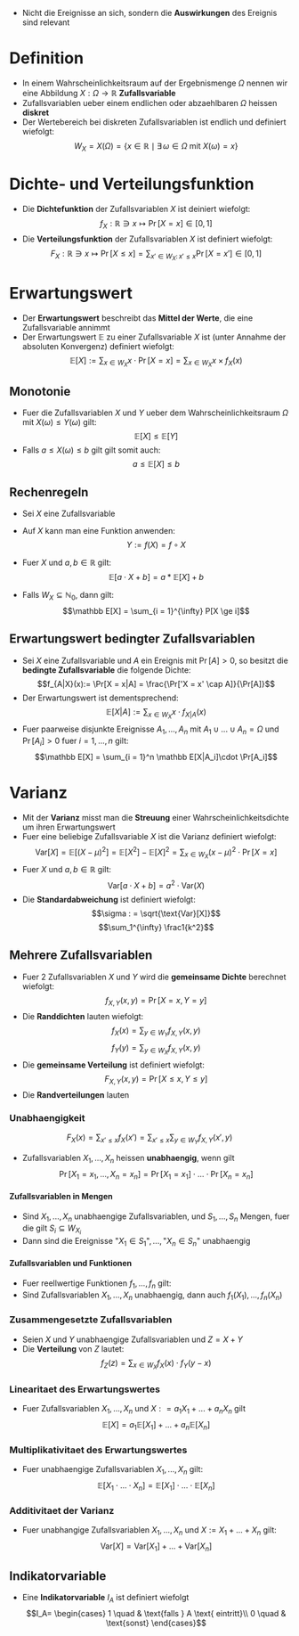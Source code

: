 - Nicht die Ereignisse an sich, sondern die **Auswirkungen** des Ereignis sind relevant
# Definition
- In einem Wahrscheinlichkeitsraum auf der Ergebnismenge $\Omega$ nennen wir eine Abbildung $X: \Omega \to \mathbb R$ **Zufallsvariable**
- Zufallsvariablen ueber einem endlichen oder abzaehlbaren $\Omega$ heissen **diskret**
- Der Wertebereich bei diskreten Zufallsvariablen ist endlich und definiert wiefolgt: 
$$W_X = X(\Omega) = \{x \in \mathbb R \mid \exists \, \omega \in \Omega \text{ mit } X(\omega) = x\}$$
# Dichte- und Verteilungsfunktion
- Die **Dichtefunktion** der Zufallsvariablen $X$ ist deiniert wiefolgt:
$$f_X: \mathbb R \ni x \mapsto \Pr[X = x] \in [0, 1]$$
- Die **Verteilungsfunktion** der Zufallsvariablen $X$ ist definiert wiefolgt: 
$$F_X: \mathbb R \ni x \mapsto \Pr[X \le x] = \sum_{x' \in W_X: \, x' \le x}\Pr[X = x'] \in [0, 1]$$
# Erwartungswert
- Der **Erwartungswert** beschreibt das **Mittel der Werte**, die eine Zufallsvariable annimmt
- Der Erwartungswert $\mathbb E$ zu einer Zufallsvariable $X$ ist (unter Annahme der absoluten Konvergenz) definiert wiefolgt: 
$$\mathbb E[X]:= \sum_{x \in W_X} x \cdot \Pr[X = x] = \sum_{x \in W_X} x \times f_X(x)$$
## Monotonie
- Fuer die Zufallsvariablen $X$ und $Y$ ueber dem Wahrscheinlichkeitsraum $\Omega$ mit $X(\omega) \le Y(\omega)$ gilt: 
$$\mathbb E [X] \le \mathbb E[Y]$$
- Falls $a \le X(\omega) \le b$ gilt gilt somit auch:
$$a \le \mathbb E[X]\le b$$
## Rechenregeln
- Sei $X$ eine Zufallsvariable
- Auf $X$ kann man eine Funktion anwenden: 
$$Y := f(X) = f \circ X$$
- Fuer $X$ und $a, b \in \mathbb R$ gilt: 
$$\mathbb E[a \cdot X + b] = a * \mathbb E[X] + b$$

- Falls $W_X \subseteq \mathbb N_0$, dann gilt: 
$$\mathbb E[X] = \sum_{i = 1}^{\infty} P[X \ge i]$$
## Erwartungswert bedingter Zufallsvariablen
- Sei $X$ eine Zufallsvariable und $A$ ein Ereignis mit $\Pr[A] >0$, so besitzt die **bedingte Zufallsvariable** die folgende Dichte:
$$f_{A|X}(x):= \Pr[X = x|A] = \frac{\Pr['X = x' \cap A]}{\Pr[A]}$$
- Der Erwartungswert ist dementsprechend: 
$$\mathbb E[X|A] := \sum_{x \in W_X}x \cdot f_{X|A}(x)$$
- Fuer paarweise disjunkte Ereignisse $A_1,...,A_n$ mit $A_1\cup ...\cup A_n = \Omega$ und $\Pr[A_i] > 0$ fuer $i = 1,...,n$ gilt: 
$$\mathbb E[X] = \sum_{i = 1}^n \mathbb E[X|A_i]\cdot \Pr[A_i]$$
# Varianz
- Mit der **Varianz** misst man die **Streuung** einer Wahrscheinlichkeitsdichte um ihren Erwartungswert
- Fuer eine beliebige Zufallsvariable $X$ ist die Varianz definiert wiefolgt: 
$$\text{Var}[X] = \mathbb E[(X - \mu)^2] = \mathbb E[X^2] - \mathbb E[X]^2 = \sum_{x \in W_X}(x - \mu)^2\cdot \Pr[X = x]$$
- Fuer $X$ und $a, b \in \mathbb R$ gilt: 
$$\text{Var}[a \cdot X + b] = a^2 \cdot \text{Var}(X)$$
- Die **Standardabweichung** ist definiert wiefolgt: 
$$\sigma : = \sqrt{\text{Var}[X]}$$
$$\sum_1^{\infty} \frac1{k^2}$$
## Mehrere Zufallsvariablen
- Fuer 2 Zufallsvariablen $X$ und $Y$ wird die **gemeinsame Dichte** berechnet wiefolgt: 
$$f_{X, Y} (x, y)=\Pr[X = x, Y = y] $$
- Die **Randdichten** lauten wiefolgt: 
$$f_X(x) = \sum_{y \in W_Y} f_{X, Y}(x, y)$$
$$f_Y(y) = \sum_{y \in W_X} f_{X, Y}(x, y)$$
- Die **gemeinsame Verteilung** ist definiert wiefolgt: 
$$F_{X, Y} (x, y) = \Pr[X \le x, Y \le y]$$
- Die **Randverteilungen** lauten 
### Unabhaengigkeit
$$F_X (x) = \sum_{x' \le x}f_X(x') = \sum_{x'\le x}\sum_{y \in W_Y}f_{X, Y}(x', y)$$
- Zufallsvariablen $X_1,...,X_n$ heissen **unabhaengig**, wenn gilt
$$\Pr[X_1 = x_1, ..., X_n = x_n] = \Pr[X_1 = x_1] \cdot...\cdot \Pr[X_n = x_n]$$
#### Zufallsvariablen in Mengen
- Sind $X_1, ..., X_n$ unabhaengige Zufallsvariablen, und $S_1,...,S_n$ Mengen, fuer die gilt $S_i \subseteq W_{X_i}$ 
- Dann sind die Ereignisse $\text{"}X_1 \in S_1\text{"}, ..., \text{"}X_n \in S_n \text{"}$ unabhaengig
#### Zufallsvariablen und Funktionen
- Fuer reellwertige Funktionen $f_1,...,f_n$ gilt: 
- Sind Zufallsvariablen $X_1,...,X_n$ unabhaengig, dann auch $f_1(X_1),...,f_n(X_n)$ 
### Zusammengesetzte Zufallsvariablen
- Seien $X$ und $Y$ unabhaengige Zufallsvariablen und $Z = X + Y$
- Die **Verteilung** von $Z$ lautet:
$$f_Z(z) = \sum_{x \in W_X}f_X(x) \cdot f_Y(y-x)$$
### Linearitaet des Erwartungswertes
- Fuer Zufallsvariablen $X_1,...,X_n$ und $X: = a_1X_1 + ... + a_nX_n$  gilt
$$\mathbb E[X]=a_1\mathbb E[X_1] + ... + a_n\mathbb E[X_n]$$
### Multiplikativitaet des Erwartungswertes
- Fuer unabhaengige Zufallsvariablen $X_1, ..., X_n$ gilt:
$$\mathbb E[X_1\cdot ... \cdot X_n] = \mathbb E[X_1] \cdot ... \cdot \mathbb E[X_n]$$
### Additivitaet der Varianz
- Fuer unabhangige Zufallsvariablen $X_1,...,X_n$ und $X:= X_1 + ... + X_n$ gilt:
$$\text{Var}[X] = \text{Var}[X_1]+...+\text{Var}[X_n]$$
## Indikatorvariable
- Eine **Indikatorvariable** $I_A$ ist definiert wiefolgt
$$I_A= \begin{cases}
1 \quad & \text{falls } A \text{ eintritt}\\
0 \quad & \text{sonst}
\end{cases}$$